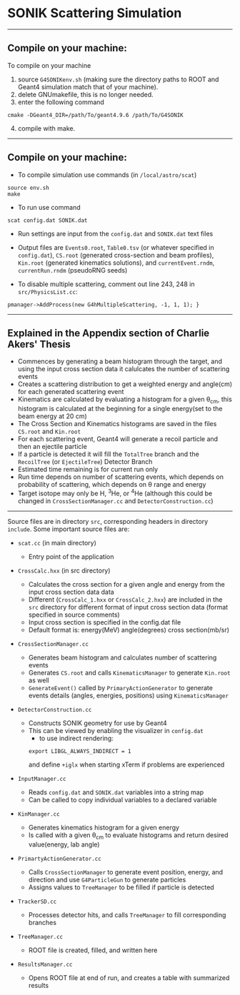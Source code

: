 # SONIK Scattering Simulation
___
## Compile on your machine: 

To compile on your machine
1. source `G4SONIKenv.sh` (making sure the directory paths to ROOT and Geant4 simulation match that of your machine).
2. delete GNUmakefile, this is no longer needed.
3. enter the following command
```
cmake -DGeant4_DIR=/path/To/geant4.9.6 /path/To/G4SONIK
```
4. compile with make.

___
## Compile on your machine: 

- To compile simulation use commands (in `/local/astro/scat`)
``` 
source env.sh
make
```
- To run use command
```
scat config.dat SONIK.dat
```
- Run settings are input from the `config.dat` and `SONIK.dat` text files

- Output files are `Events0.root`, `Table0.tsv` (or whatever specified in `config.dat`), `CS.root` (generated cross-section and beam profiles), `Kin.root` (generated kinematics solutions), and `currentEvent.rndm`, `currentRun.rndm` (pseudoRNG seeds)

- To disable multiple scattering, comment out line 243, 248 in `src/PhysicsList.cc`:
```
pmanager->AddProcess(new G4hMultipleScattering, -1, 1, 1); }
```
___

## Explained in the Appendix section of Charlie Akers' Thesis
- Commences by generating a beam histogram through the target, and using the input cross section data it calulcates the number of scattering events
- Creates a scattering distribution to get a weighted energy and angle(cm) for each generated scattering event
- Kinematics are calculated by evaluating a histogram for a given &theta;<sub>cm</sub>, this histogram is calculated at the beginning for a single energy(set to the beam energy at 20 cm)
- The Cross Section and Kinematics histograms are saved in the files `CS.root` and `Kin.root`
- For each scattering event, Geant4 will generate a recoil particle and then an ejectile particle
- If a particle is detected it will fill the `TotalTree` branch and the `RecoilTree` (or `EjectileTree`) Detector Branch
- Estimated time remaining is for current run only
- Run time depends on number of scattering events, which depends on probability of scattering, which depends on &theta; range and energy
- Target isotope may only be H, <sup>3</sup>He, or <sup>4</sup>He (although this could be changed in `CrossSectionManager.cc` and `DetectorConstruction.cc`)
___

Source files are in directory `src`, corresponding headers in directory `include`. Some important source files are:

- `scat.cc` (in main directory)
  - Entry point of the application

- `CrossCalc.hxx` (in src directory)
	- Calculates the cross section for a given angle and energy from the input cross section data data
	- Different (`CrossCalc_1.hxx` or `CrossCalc_2.hxx`) are included in the `src` directory for different format of input cross section data (format specified in source comments)
	- Input cross section is specified in the config.dat file
	- Default format is: energy(MeV)	angle(degrees)	cross section(mb/sr)

- `CrossSectionManager.cc`
	- Generates beam histogram and calculates number of scattering events 
	- Generates `CS.root` and calls `KinematicsManager` to generate `Kin.root` as well
	- `GenerateEvent()` called by `PrimaryActionGenerator` to generate events details (angles, energies, positions) using `KinematicsManager`

- `DetectorConstruction.cc`
	- Constructs SONIK geometry for use by Geant4
	- This can be viewed by enabling the visualizer in `config.dat` 
		- to use indirect rendering:
		```
		export LIBGL_ALWAYS_INDIRECT = 1
		```
		and define `+iglx` when starting xTerm if problems are experienced

- `InputManager.cc`
	- Reads `config.dat` and `SONIK.dat` variables into a string map
	- Can be called to copy individual variables to a declared variable

- `KinManager.cc`
	- Generates kinematics histogram for a given energy
	- Is called with a given &theta;<sub>cm</sub> to evaluate histograms and return desired value(energy, lab angle)

- `PrimartyActionGenerator.cc`
	- Calls `CrossSectionManager` to generate event position, energy, and direction and use `G4ParticleGun` to generate particles
	- Assigns values to `TreeManager` to be filled if particle is detected

- `TrackerSD.cc`
	- Processes detector hits, and calls `TreeManager` to fill corresponding branches

- `TreeManager.cc`
	- ROOT file is created, filled, and written here

- `ResultsManager.cc`
	- Opens ROOT file at end of run, and creates a table with summarized results


<!-- Local Variables:  -->
<!-- mode: gfm  -->
<!-- End:  -->
